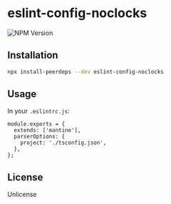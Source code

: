 # eslint-config-noclocks

![NPM Version](https://img.shields.io/npm/v/@noclocksdev/eslint-config-noclocks)


## Installation

```bash
npx install-peerdeps --dev eslint-config-noclocks
```

## Usage

In your `.eslintrc.js`:

```tsx
module.exports = {
  extends: ['mantine'],
  parserOptions: {
    project: './tsconfig.json',
  },
};
```

## License

Unlicense
